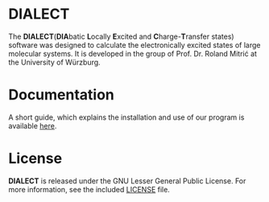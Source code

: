 # DIALECT

The __DIALECT__(**DIA**batic **L**ocally **E**xcited and **C**harge-**T**ransfer states) software was designed to calculate the electronically excited states of large molecular systems. It is developed in the group of Prof. Dr. Roland Mitrić at the University of Würzburg.

# Documentation
A short guide, which explains the installation and use of our program is available [here](https://github.com/dialect-rs/manual).  

# License
__DIALECT__ is released under the GNU Lesser General Public License. For more information, see the included [LICENSE](https://github.com/dialect-rs/DIALECT-rs/blob/main/LICENSE) file.
